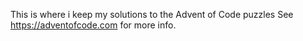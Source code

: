 This is where i keep my solutions to the Advent of Code puzzles
See https://adventofcode.com for more info.
